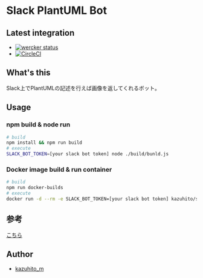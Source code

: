 # Slack PlantUML Bot

## Latest integration

- [![wercker status](https://app.wercker.com/status/27abe6c106f3a6a6e2b042e8db12c59f/s/ "wercker status")](https://app.wercker.com/project/byKey/27abe6c106f3a6a6e2b042e8db12c59f)
- [![CircleCI](https://circleci.com/gh/kazuhito-m/slack-plantuml-bot.svg?style=svg)](https://circleci.com/gh/kazuhito-m/slack-plantuml-bot)

## What's this

Slack上でPlantUMLの記述を行えば画像を返してくれるボット。

## Usage

### npm build & node run

```bash
# build
npm install && npm run build
# execute
SLACK_BOT_TOKEN=[your slack bot token] node ./build/bunld.js
```

### Docker image build & run container

```bash
# build
npm run docker-builds
# execute
docker run -d --rm -e SLACK_BOT_TOKEN=[your slack bot token] kazuhito/slack-plantuml-bot
```

## 参考

[こちら](./doc/REFERENCE_PUBS.md)

## Author

+ [kazuhito_m](https://twitter.com/kazuhito_m)